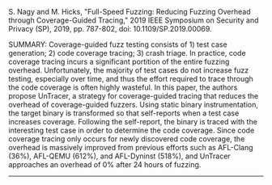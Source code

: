 S. Nagy and M. Hicks, "Full-Speed Fuzzing: Reducing Fuzzing Overhead through Coverage-Guided Tracing," 2019 IEEE Symposium on Security and Privacy (SP), 2019, pp. 787-802, doi: 10.1109/SP.2019.00069.

SUMMARY: Coverage-guided fuzz testing consists of 1) test case generation; 2) code coverage tracing; 3) crash triage. In practice, code coverage tracing incurs a significant portition of the entire fuzzing overhead. Unfortunately, the majority of test cases do not increase fuzz testing, especially over time, and thus the effort required to trace through the code coverage is often highly wasteful. In this paper, the authors propose UnTracer, a strategy for coverage-guided tracing that reduces the overhead of coverage-guided fuzzers. Using static binary instrumentation, the target binary is transformed so that self-reports when a test case increases coverage. Following the self-report, the binary is traced with the interesting test case in order to determine the code coverage. Since code coverage tracing only occurs for newly discovered code coverage, the overhead is massively improved from previous efforts such as AFL-Clang (36%), AFL-QEMU (612%), and AFL-Dyninst (518%), and UnTracer approaches an overhead of 0% after 24 hours of fuzzing. 

<hr/>
